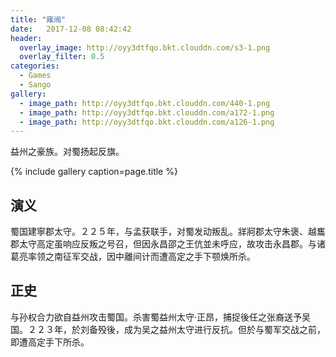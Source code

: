 ```yaml
---
title: "雍闿"
date:   2017-12-08 08:42:42
header:
  overlay_image: http://oyy3dtfqo.bkt.clouddn.com/s3-1.png
  overlay_filter: 0.5
categories:
  - Games
  - Sango
gallery:
  - image_path: http://oyy3dtfqo.bkt.clouddn.com/440-1.png
  - image_path: http://oyy3dtfqo.bkt.clouddn.com/a172-1.png
  - image_path: http://oyy3dtfqo.bkt.clouddn.com/a126-1.png
---
```


益州之豪族。对蜀扬起反旗。

{% include gallery caption=page.title %}

## 演义

蜀国建寧郡太守。２２５年，与孟获联手，对蜀发动叛乱。牂牁郡太守朱褒、越巂郡太守高定虽响应反叛之号召，但因永昌邵之王伉並未呼应，故攻击永昌郡。与诸葛亮率领之南征军交战，因中離间计而遭高定之手下颚焕所杀。

## 正史

与孙权合力欲自益州攻击蜀国。杀害蜀益州太守·正昂，捕捉後任之张裔送予吴国。２２３年，於刘备殁後，成为吴之益州太守进行反抗。但於与蜀军交战之前，即遭高定手下所杀。